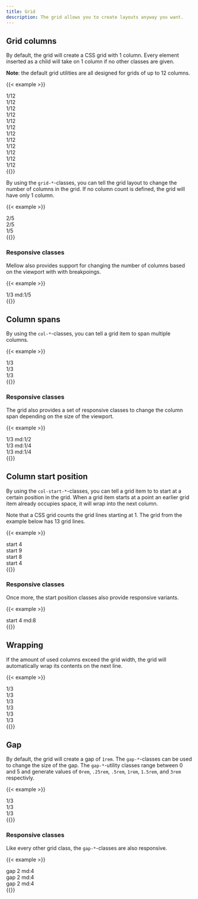 ```yaml
---
title: Grid
description: The grid allows you to create layouts anyway you want.
---
```


## Grid columns
By default, the grid will create a CSS grid with 1 column. Every element inserted as a child will take on 1 column if no other classes are given.

**Note**: the default grid utilities are all designed for grids of up to 12 columns.

{{< example >}}
<div class="grid grid-12">
  <div>1/12</div>
  <div>1/12</div>
  <div>1/12</div>
  <div>1/12</div>
  <div>1/12</div>
  <div>1/12</div>
  <div>1/12</div>
  <div>1/12</div>
  <div>1/12</div>
  <div>1/12</div>
  <div>1/12</div>
  <div>1/12</div>
</div>
{{</ example >}}

By using the `grid-*`-classes, you can tell the grid layout to change the number of columns in the grid. If no column count is defined, the grid will have only 1 column.

{{< example >}}
<div class="grid grid-5">
  <div class="col-2">2/5</div>
  <div class="col-2">2/5</div>
  <div class="col-1">1/5</div>
</div>
{{</ example >}}

### Responsive classes
Mellow also provides support for changing the number of columns based on the viewport with with breakpoings.

{{< example >}}
<div class="grid grid-3 grid-md-5">
  <div class="col-1">1/3 md:1/5</div>
</div>
{{</ example >}}

## Column spans
By using the `col-*`-classes, you can tell a grid item to span multiple columns.

{{< example >}}
<div class="grid grid-12">
  <div class="col-4">1/3</div>
  <div class="col-4">1/3</div>
  <div class="col-4">1/3</div>
</div>
{{</ example >}}

### Responsive classes
The grid also provides a set of responsive classes to change the column span depending on the size of the viewport.

{{< example >}}
<div class="grid grid-12">
  <div class="col-4 col-md-6">1/3 md:1/2</div>
  <div class="col-4 col-md-3">1/3 md:1/4</div>
  <div class="col-4 col-md-3">1/3 md:1/4</div>
</div>
{{</ example >}}

## Column start position
By using the `col-start-*`-classes, you can tell a grid item to to start at a certain position in the grid. When a grid item starts at a point an earlier grid item already occupies space, it will wrap into the next column.

Note that a CSS grid counts the grid lines starting at 1. The grid from the example below has 13 grid lines.

{{< example >}}
<div class="grid grid-12">
  <div class="col-3 col-start-4">start 4</div>
  <div class="col-2 col-start-9">start 9</div>
  <div class="col-2 col-start-8">start 8</div>
  <div class="col-1 col-start-12">start 4</div>
</div>
{{</ example >}}

### Responsive classes
Once more, the start position classes also provide responsive variants.

{{< example >}}
<div class="grid grid-12">
  <div class="col-3 col-start-4 col-start-md-8">start 4 md:8</div>
</div>
{{</ example >}}

## Wrapping
If the amount of used columns exceed the grid width, the grid will automatically wrap its contents on the next line.

{{< example >}}
<div class="grid grid-12">
  <div class="col-4">1/3</div>
  <div class="col-4">1/3</div>
  <div class="col-4">1/3</div>
  <div class="col-4">1/3</div>
  <div class="col-4">1/3</div>
  <div class="col-4">1/3</div>
</div>
{{</ example >}}

## Gap
By default, the grid will create a gap of `1rem`. The `gap-*`-classes can be used to change the size of the gap. The `gap-*`-utility classes range between 0 and 5 and generate values of `0rem`, `.25rem`, `.5rem`, `1rem`, `1.5rem`, and `3rem` respectivly.

{{< example >}}
<div class="grid grid-12 gap-0">
  <div class="col-4">1/3</div>
  <div class="col-4">1/3</div>
  <div class="col-4">1/3</div>
</div>
{{</ example >}}

### Responsive classes
Like every other grid class, the `gap-*`-classes are also responsive.

{{< example >}}
<div class="grid grid-12 gap-2 gap-md-4">
  <div class="col-4">gap 2 md:4</div>
  <div class="col-4">gap 2 md:4</div>
  <div class="col-4">gap 2 md:4</div>
</div>
{{</ example >}}
